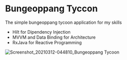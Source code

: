 # Bungeoppang Tyccon
The simple bungeoppang tycoon application for my skills
* Hilt for Dipendency Injection
* MVVM and Data Binding for Architecture
* RxJava for Reactive Programming

![Screenshot_20210312-044810_Bungeoppang Tycoon](https://user-images.githubusercontent.com/37973204/110847229-01ddb100-82f0-11eb-862f-8893b7983d48.jpg)
